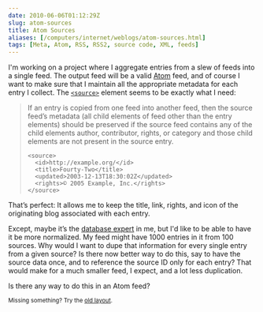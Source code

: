 ```yaml
--- 
date: 2010-06-06T01:12:29Z
slug: atom-sources
title: Atom Sources
aliases: [/computers/internet/weblogs/atom-sources.html]
tags: [Meta, Atom, RSS, RSS2, source code, XML, feeds]
---
```


<p>I'm working on a project where I aggregate entries from a slew of feeds into a single feed. The output feed will be a valid <a href="http://www.atomenabled.org/">Atom</a> feed, and of course I want to make sure that I maintain all the appropriate metadata for each entry I collect. The <a href="http://www.atomenabled.org/developers/syndication/#optionalEntryElements"><code>&lt;source&gt;</code></a> element seems to be exactly what I need:</p>

<blockquote><p>If an entry is copied from one feed into another feed, then the source feed’s metadata (all child elements of feed other than the entry elements) should be preserved if the source feed contains any of the child elements author, contributor, rights, or category and those child elements are not present in the source entry.</p>

<pre><code>&lt;source&gt;
  &lt;id&gt;http://example.org/&lt;/id&gt;
  &lt;title&gt;Fourty-Two&lt;/title&gt;
  &lt;updated&gt;2003-12-13T18:30:02Z&lt;/updated&gt;
  &lt;rights&gt;© 2005 Example, Inc.&lt;/rights&gt;
&lt;/source&gt;
</code></pre></blockquote>

<p>That’s perfect: It allows me to keep the title, link, rights, and icon of the originating blog associated with each entry.</p>

<p>Except, maybe it’s the <a href="http://www.pgexperts.com/">database expert</a> in me, but I'd like to be able to have it be more normalized. My feed might have 1000 entries in it from 100 sources. Why would I want to dupe that information for every single entry from a given source? Is there now better way to do this, say to have the source data once, and to reference the source ID only for each entry? That would make for a much smaller feed, I expect, and a lot less duplication.</p>

<p>Is there any way to do this in an Atom feed?</p>

<p class="past"><small>Missing something? Try the <a rel="nofollow" href="http://past.justatheory.com/computers/internet/weblogs/atom-sources.html">old layout</a>.</small></p>


